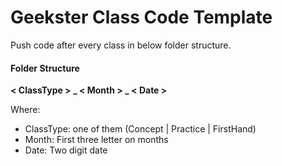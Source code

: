 # Geekster Class Code Template
Push code after every class in below folder structure.

#### Folder Structure
**< ClassType > _ < Month > _ < Date >**

Where:
- ClassType: one of them (Concept | Practice | FirstHand)
- Month: First three letter on months
- Date: Two digit date 




